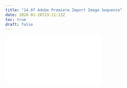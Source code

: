 ```yaml
---
title: "14.07 Adobe Premiere Import Image Sequence"
date: 2020-01-26T23:11:13Z
toc: true
draft: false
---
```


![Link to included file content](../../../../video/adobe-premiere-import-image-sequence.md)
